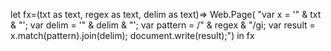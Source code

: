 let fx=(txt as text, regex as text, delim as text)=> 
    Web.Page( "var x = '" & txt & "'; 
        var delim = '" & delim & "'; 
        var pattern = /" & regex & "/gi; 
        var result = x.match(pattern).join(delim); 
        document.write(result);") in 
    fx